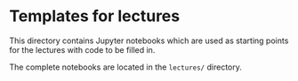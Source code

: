 # Templates for lectures

This directory contains Jupyter notebooks which are used as starting points
for the lectures with code to be filled in.

The complete notebooks are located in the `lectures/` directory.